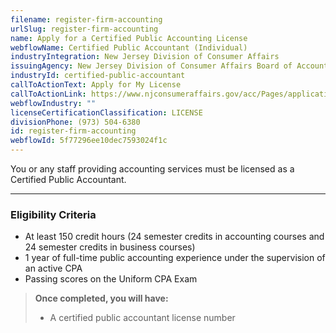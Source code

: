 ```yaml
---
filename: register-firm-accounting
urlSlug: register-firm-accounting
name: Apply for a Certified Public Accounting License
webflowName: Certified Public Accountant (Individual)
industryIntegration: New Jersey Division of Consumer Affairs
issuingAgency: New Jersey Division of Consumer Affairs Board of Accountancy
industryId: certified-public-accountant
callToActionText: Apply for My License
callToActionLink: https://www.njconsumeraffairs.gov/acc/Pages/applications.aspx
webflowIndustry: ""
licenseCertificationClassification: LICENSE
divisionPhone: (973) 504-6380
id: register-firm-accounting
webflowId: 5f77296ee10dec7593024f1c
---
```

You or any staff providing accounting services must be licensed as a Certified Public Accountant.

- - -

### Eligibility Criteria

* At least 150 credit hours (24 semester credits in accounting courses and 24 semester credits in business courses)
* 1 year of full-time public accounting experience under the supervision of an active CPA
* Passing scores on the Uniform CPA Exam

> **Once completed, you will have:**
>
> * A certified public accountant license number